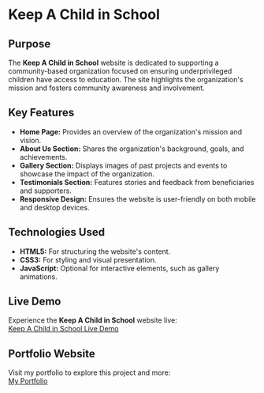 # Keep A Child in School

## Purpose

The **Keep A Child in School** website is dedicated to supporting a community-based organization focused on ensuring underprivileged children have access to education. The site highlights the organization's mission and fosters community awareness and involvement.

## Key Features

- **Home Page:** Provides an overview of the organization's mission and vision.  
- **About Us Section:** Shares the organization's background, goals, and achievements.  
- **Gallery Section:** Displays images of past projects and events to showcase the impact of the organization.  
- **Testimonials Section:** Features stories and feedback from beneficiaries and supporters.  
- **Responsive Design:** Ensures the website is user-friendly on both mobile and desktop devices.  

## Technologies Used

- **HTML5:** For structuring the website's content.  
- **CSS3:** For styling and visual presentation.  
- **JavaScript:** Optional for interactive elements, such as gallery animations.  

## Live Demo

Experience the **Keep A Child in School** website live:  
[Keep A Child in School Live Demo](https://keep-a-child-in-school.vercel.app/)  

## Portfolio Website

Visit my portfolio to explore this project and more:  
[My Portfolio](https://cheerful-gecko-4280f6.netlify.app/)